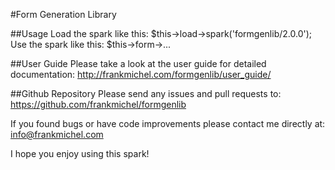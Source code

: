 #Form Generation Library

##Usage
Load the spark like this: $this->load->spark('formgenlib/2.0.0');
Use the spark like this: $this->form->...

##User Guide
Please take a look at the user guide for detailed documentation:
http://frankmichel.com/formgenlib/user_guide/

##Github Repository
Please send any issues and pull requests to:
https://github.com/frankmichel/formgenlib

If you found bugs or have code improvements please contact me directly at:
info@frankmichel.com

I hope you enjoy using this spark!